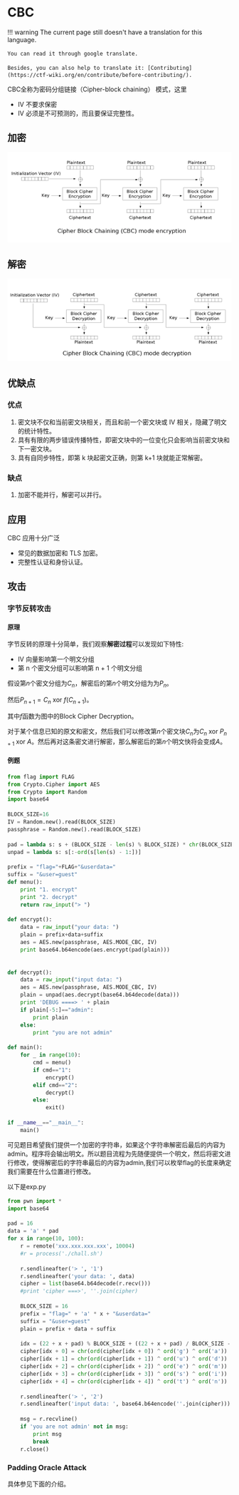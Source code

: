 # CBC
!!! warning
    The current page still doesn't have a translation for this language.

    You can read it through google translate.

    Besides, you can also help to translate it: [Contributing](https://ctf-wiki.org/en/contribute/before-contributing/).



CBC全称为密码分组链接（Cipher-block chaining） 模式，这里

- IV 不要求保密
- IV 必须是不可预测的，而且要保证完整性。

## 加密

![](./figure/cbc_encryption.png)

## 解密

![](./figure/cbc_decryption.png)

## 优缺点

### 优点

1. 密文块不仅和当前密文块相关，而且和前一个密文块或 IV 相关，隐藏了明文的统计特性。
2. 具有有限的两步错误传播特性，即密文块中的一位变化只会影响当前密文块和下一密文块。
3. 具有自同步特性，即第 k 块起密文正确，则第 k+1 块就能正常解密。

### 缺点

1. 加密不能并行，解密可以并行。

## 应用

CBC 应用十分广泛

- 常见的数据加密和 TLS 加密。
- 完整性认证和身份认证。

## 攻击

###  字节反转攻击

#### 原理
字节反转的原理十分简单，我们观察**解密过程**可以发现如下特性:

- IV 向量影响第一个明文分组
- 第 n 个密文分组可以影响第 n + 1 个明文分组

假设第$n$个密文分组为$C_n$，解密后的第$n$个明文分组为为$P_n$。

然后$P_{n+1}=C_n~\text{xor}~f(C_{n+1})$。

其中$f$函数为图中的$\text{Block Cipher Decryption}$。

对于某个信息已知的原文和密文，然后我们可以修改第$n$个密文块$C_n$为$C_n~\text{xor}~P_{n+1}~\text{xor}~A$。然后再对这条密文进行解密，那么解密后的第$n$个明文快将会变成$A$。

#### 例题

```python
from flag import FLAG
from Crypto.Cipher import AES
from Crypto import Random
import base64

BLOCK_SIZE=16
IV = Random.new().read(BLOCK_SIZE)
passphrase = Random.new().read(BLOCK_SIZE)

pad = lambda s: s + (BLOCK_SIZE - len(s) % BLOCK_SIZE) * chr(BLOCK_SIZE - len(s) % BLOCK_SIZE)
unpad = lambda s: s[:-ord(s[len(s) - 1:])]

prefix = "flag="+FLAG+"&userdata="
suffix = "&user=guest"
def menu():
    print "1. encrypt"
    print "2. decrypt"
    return raw_input("> ")

def encrypt():
    data = raw_input("your data: ")
    plain = prefix+data+suffix
    aes = AES.new(passphrase, AES.MODE_CBC, IV)
    print base64.b64encode(aes.encrypt(pad(plain)))


def decrypt():
    data = raw_input("input data: ")
    aes = AES.new(passphrase, AES.MODE_CBC, IV)
    plain = unpad(aes.decrypt(base64.b64decode(data)))
    print 'DEBUG ====> ' + plain
    if plain[-5:]=="admin":
        print plain
    else:
        print "you are not admin"

def main():
    for _ in range(10):
        cmd = menu()
        if cmd=="1":
            encrypt()
        elif cmd=="2":
            decrypt()
        else:
            exit()

if __name__=="__main__":
    main()
```

可见题目希望我们提供一个加密的字符串，如果这个字符串解密后最后的内容为admin。程序将会输出明文。所以题目流程为先随便提供一个明文，然后将密文进行修改，使得解密后的字符串最后的内容为admin,我们可以枚举flag的长度来确定我们需要在什么位置进行修改。

以下是exp.py

```python
from pwn import *
import base64

pad = 16
data = 'a' * pad
for x in range(10, 100):
    r = remote('xxx.xxx.xxx.xxx', 10004)
    #r = process('./chall.sh')
    
    r.sendlineafter('> ', '1')
    r.sendlineafter('your data: ', data)
    cipher = list(base64.b64decode(r.recv()))
    #print 'cipher ===>', ''.join(cipher)
    
    BLOCK_SIZE = 16
    prefix = "flag=" + 'a' * x + "&userdata="
    suffix = "&user=guest"
    plain = prefix + data + suffix
    
    idx = (22 + x + pad) % BLOCK_SIZE + ((22 + x + pad) / BLOCK_SIZE - 1) * BLOCK_SIZE
    cipher[idx + 0] = chr(ord(cipher[idx + 0]) ^ ord('g') ^ ord('a'))
    cipher[idx + 1] = chr(ord(cipher[idx + 1]) ^ ord('u') ^ ord('d'))
    cipher[idx + 2] = chr(ord(cipher[idx + 2]) ^ ord('e') ^ ord('m'))
    cipher[idx + 3] = chr(ord(cipher[idx + 3]) ^ ord('s') ^ ord('i'))
    cipher[idx + 4] = chr(ord(cipher[idx + 4]) ^ ord('t') ^ ord('n'))

    r.sendlineafter('> ', '2')
    r.sendlineafter('input data: ', base64.b64encode(''.join(cipher)))

    msg = r.recvline()
    if 'you are not admin' not in msg:
        print msg
        break
    r.close()  

```
### Padding Oracle Attack
具体参见下面的介绍。